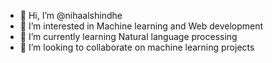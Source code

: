 - 👋 Hi, I’m @nihaalshindhe
- 👀 I’m interested in Machine learning and Web development
- 🌱 I’m currently learning Natural language processing
- 💞️ I’m looking to collaborate on machine learning projects


<!---
nihaalshindhe/nihaalshindhe is a ✨ special ✨ repository because its `README.md` (this file) appears on your GitHub profile.
You can click the Preview link to take a look at your changes.
--->

